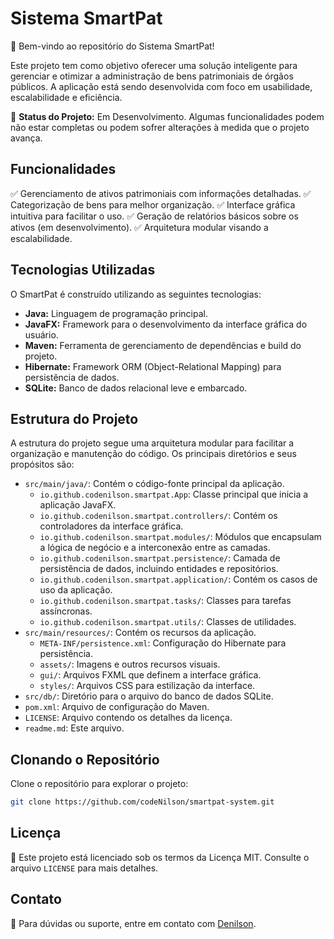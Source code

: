 # Sistema SmartPat

🚀 Bem-vindo ao repositório do Sistema SmartPat!

Este projeto tem como objetivo oferecer uma solução inteligente para gerenciar e otimizar a administração de bens patrimoniais de órgãos públicos. A aplicação está sendo desenvolvida com foco em usabilidade, escalabilidade e eficiência.

🚧 **Status do Projeto:** Em Desenvolvimento. Algumas funcionalidades podem não estar completas ou podem sofrer alterações à medida que o projeto avança.

## Funcionalidades

✅ Gerenciamento de ativos patrimoniais com informações detalhadas.
✅ Categorização de bens para melhor organização.
✅ Interface gráfica intuitiva para facilitar o uso.
✅ Geração de relatórios básicos sobre os ativos (em desenvolvimento).
✅ Arquitetura modular visando a escalabilidade.

## Tecnologias Utilizadas

O SmartPat é construído utilizando as seguintes tecnologias:

*   **Java:** Linguagem de programação principal.
*   **JavaFX:** Framework para o desenvolvimento da interface gráfica do usuário.
*   **Maven:** Ferramenta de gerenciamento de dependências e build do projeto.
*   **Hibernate:** Framework ORM (Object-Relational Mapping) para persistência de dados.
*   **SQLite:** Banco de dados relacional leve e embarcado.

## Estrutura do Projeto

A estrutura do projeto segue uma arquitetura modular para facilitar a organização e manutenção do código. Os principais diretórios e seus propósitos são:

*   `src/main/java/`: Contém o código-fonte principal da aplicação.
    *   `io.github.codenilson.smartpat.App`: Classe principal que inicia a aplicação JavaFX.
    *   `io.github.codenilson.smartpat.controllers/`: Contém os controladores da interface gráfica.
    *   `io.github.codenilson.smartpat.modules/`: Módulos que encapsulam a lógica de negócio e a interconexão entre as camadas.
    *   `io.github.codenilson.smartpat.persistence/`: Camada de persistência de dados, incluindo entidades e repositórios.
    *   `io.github.codenilson.smartpat.application/`: Contém os casos de uso da aplicação.
    *   `io.github.codenilson.smartpat.tasks/`: Classes para tarefas assíncronas.
    *   `io.github.codenilson.smartpat.utils/`: Classes de utilidades.
*   `src/main/resources/`: Contém os recursos da aplicação.
    *   `META-INF/persistence.xml`: Configuração do Hibernate para persistência.
    *   `assets/`: Imagens e outros recursos visuais.
    *   `gui/`: Arquivos FXML que definem a interface gráfica.
    *   `styles/`: Arquivos CSS para estilização da interface.
*   `src/db/`: Diretório para o arquivo do banco de dados SQLite.
*   `pom.xml`: Arquivo de configuração do Maven.
*   `LICENSE`: Arquivo contendo os detalhes da licença.
*   `readme.md`: Este arquivo.

## Clonando o Repositório

Clone o repositório para explorar o projeto:
```bash
git clone https://github.com/codeNilson/smartpat-system.git
```

## Licença

📜 Este projeto está licenciado sob os termos da Licença MIT. Consulte o arquivo `LICENSE` para mais detalhes.

## Contato

📧 Para dúvidas ou suporte, entre em contato com [Denilson](mailto:fcodenilson@gmail.com).
